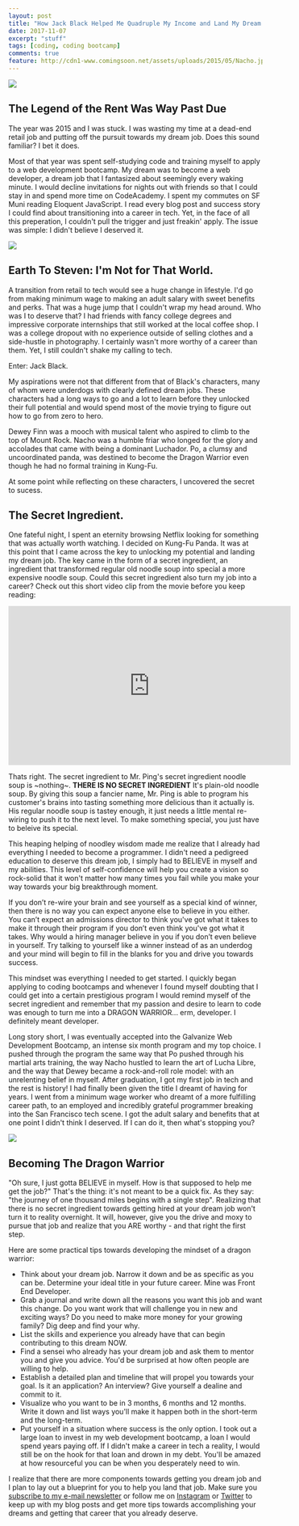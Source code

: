 ```yaml
---
layout: post
title: "How Jack Black Helped Me Quadruple My Income and Land My Dream Job"
date: 2017-11-07
excerpt: "stuff"
tags: [coding, coding bootcamp]
comments: true
feature: http://cdn1-www.comingsoon.net/assets/uploads/2015/05/Nacho.jpg
---
```


<img src="https://i.pinimg.com/originals/85/d3/43/85d343d2254804e917db97b10cce6e36.gif">

<h2> The Legend of the Rent Was Way Past Due</h2>

The year was 2015 and I was stuck. I was wasting my time at a dead-end retail job and putting off the pursuit towards my dream job. Does this sound familiar? I bet it does. 

Most of that year was spent self-studying code and training myself to apply to a web development bootcamp. My dream was to become a web developer, a dream job that I fantasized about seemingly every waking minute. I would decline invitations for nights out with friends so that I could stay in and spend more time on CodeAcademy. I spent my commutes on SF Muni reading Eloquent JavaScript. I read every blog post and success story I could find about transitioning into a career in tech. Yet, in the face of all this preperation, I couldn't pull the trigger and just freakin' apply. The issue was simple: I didn't believe I deserved it. 


<img src="https://media.giphy.com/media/gGLawDxSqA9GM/giphy.gif">
<h2> Earth To Steven: I'm Not for That World.</h2>
A transition from retail to tech would see a huge change in lifestyle. I'd go from making minimum wage to making an adult salary with sweet benefits and perks. That was a huge jump that I couldn't wrap my head around. Who was I to deserve that? I had friends with fancy college degrees and impressive corporate internships that still worked at the local coffee shop. I was a college dropout with no experience outside of selling clothes and a side-hustle in photography. I certainly wasn't more worthy of a career than them. Yet, I still couldn't shake my calling to tech. 

Enter: Jack Black. 

My aspirations were not that different from that of Black's characters, many of whom were underdogs with clearly defined dream jobs. These characters had a long ways to go and a lot to learn before they unlocked their full potential and would spend most of the movie trying to figure out how to go from zero to hero.

Dewey Finn was a mooch with musical talent who aspired to climb to the top of Mount Rock. 
Nacho was a humble friar who longed for the glory and accolades that came with being a dominant Luchador.
Po, a clumsy and uncoordinated panda, was destined to become the Dragon Warrior even though he had no formal training in Kung-Fu.

At some point while reflecting on these characters, I uncovered the secret to sucess.

<h2> The Secret Ingredient.</h2>

One fateful night, I spent an eternity browsing Netflix looking for something that was actually worth watching. I decided on Kung-Fu Panda. It was at this point that I came across the key to unlocking my potential and landing my dream job. The key came in the form of a secret ingredient, an ingredient that transformed regular old noodle soup into special a more expensive noodle soup. Could this secret ingredient also turn my job into a career?  Check out this short video clip from the movie before you keep reading: 

<iframe width="560" height="315" src="https://www.youtube.com/embed/K7DnFGdqT8c" frameborder="0" allowfullscreen></iframe>

Thats right. The secret ingredient to Mr. Ping's secret ingredient noodle soup is ~nothing~. <strong>THERE IS NO SECRET INGREDIENT</strong> It's plain-old noodle soup. By giving this soup a fancier name, Mr. Ping is able to program his customer's brains into tasting something more delicious than it actually is. His regular noodle soup is tastey enough, it just needs a little mental re-wiring to push it to the next level. To make something special, you just have to beleive its special. 

This heaping helping of noodley wisdom made me realize that I already had everything I needed to become a programmer. I didn't need a pedigreed education to deserve this dream job, I simply had to BELIEVE in myself and my abilities. This level of self-confidence will help you create a vision so rock-solid that it won't matter how many times you fail while you make your way towards your big breakthrough moment.

If you don’t re-wire your brain and see yourself as a special kind of winner, then there is no way you can expect anyone else to believe in you either. You can’t expect an admissions director to think you've got what it takes to make it through their program if you don’t even think you've got what it takes. Why would a hiring manager believe in you if you don’t even believe in yourself.  Try talking to yourself like a winner instead of as an underdog and your mind will begin to fill in the blanks for you and drive you towards success.

This mindset was everything I needed to get started. I quickly began applying to coding bootcamps and whenever I found myself doubting that I could get into a certain prestigious program I would remind myself of the secret ingredient and remember that my passion and desire to learn to code was enough to turn me into a DRAGON WARRIOR... erm, developer. I definitely meant developer.

Long story short, I was eventually accepted into the Galvanize Web Development Bootcamp, an intense six month program and my top choice. I pushed through the program the same way that Po pushed through his martial arts training, the way Nacho hustled to learn the art of Lucha Libre, and the way that Dewey became a rock-and-roll role model: with an unrelenting belief in myself. After graduation, I got my first job in tech and the rest is history! I had finally been given the title I dreamt of having for years. I went from a minimum wage worker who dreamt of a more fulfilling career path, to an employed and incredibly grateful programmer breaking into the San Francisco tech scene. I got the adult salary and benefits that at one point I didn't think I deserved. If I can do it, then what's stopping you?


<img src="https://media.giphy.com/media/nA5AaOLxZ1mWQ/giphy.gif">
<h2>Becoming The Dragon Warrior</h2>
"Oh sure, I just gotta BELIEVE in myself. How is that supposed to help me get the job?" That's the thing: it's not meant to be a quick fix. As they say: "the journey of one thousand miles begins with a single step". Realizing that there is no secret ingredient towards getting hired at your dream job won't turn it to reality overnight. It will, however, give you the drive and moxy to pursue that job and realize that you ARE worthy - and that right the first step. 

Here are some practical tips towards developing the mindset of a dragon warrior:
<ul>
<li> Think about your dream job. Narrow it down and be as specific as you can be. Determine your ideal title in your future career. Mine was Front End Developer.</li>
<li> Grab a journal and write down all the reasons you want this job and want this change. Do you want work that will challenge you in new and exciting ways? Do you need to make more money for your growing family? Dig deep and find your why.</li>
<li> List the skills and experience you already have that can begin contributing to this dream NOW. </li>
<li> Find a sensei who already has your dream job and ask them to mentor you and give you advice. You'd be surprised at how often people are willing to help.</li>
<li> Establish a detailed plan and timeline that will propel you towards your goal. Is it an application? An interview? Give yourself a dealine and commit to it. </li>
<li> Visualize who you want to be in 3 months, 6 months and 12 months. Write it down and list ways you'll make it happen both in the short-term and the long-term. </li>
<li> Put yourself in a situation where success is the only option. I took out a large loan to invest in my web development bootcamp, a loan I would spend years paying off. If I didn't make a career in tech a reality, I would still be on the hook for that loan and drown in my debt.  You'll be amazed at how resourceful you can be when you desperately need to win.</li>
</ul>

I realize that there are more components towards getting you dream job and I plan to lay out a blueprint for you to help you land that job. Make sure you <a href="#mc_embed_signup" target="_blank">subscribe to my e-mail newsletter</a> or follow me on <a href="https://www.instagram.com/luisrochadev/" target="_blank">Instagram</a> or <a href="https://twitter.com/luisrochadev" target="_blank">Twitter</a> to keep up with my blog posts and get more tips towards accomplishing your dreams and getting that career that you already deserve. 